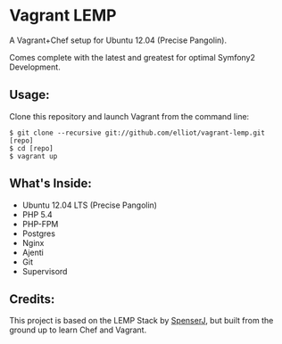 Vagrant LEMP
============

A Vagrant+Chef setup for Ubuntu 12.04 (Precise Pangolin). 

Comes complete with the latest and greatest for optimal Symfony2 Development.

Usage:
------

Clone this repository and launch Vagrant from the command line:
```
$ git clone --recursive git://github.com/elliot/vagrant-lemp.git [repo]
$ cd [repo]
$ vagrant up
```


What's Inside:
--------------

+ Ubuntu 12.04 LTS (Precise Pangolin)
+ PHP 5.4
+ PHP-FPM
+ Postgres
+ Nginx 
+ Ajenti
+ Git
+ Supervisord


Credits:
--------

This project is based on the LEMP Stack by [SpenserJ](https://github.com/SpenserJ/Vagrant-LEMP), but built from the ground up to learn Chef and Vagrant.
